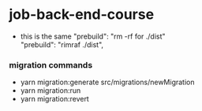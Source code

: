 # job-back-end-course

- this is the same
  "prebuild": "rm -rf for ./dist"  
  "prebuild": "rimraf ./dist",

### migration commands

- yarn migration:generate src/migrations/newMigration
- yarn migration:run
- yarn migration:revert
